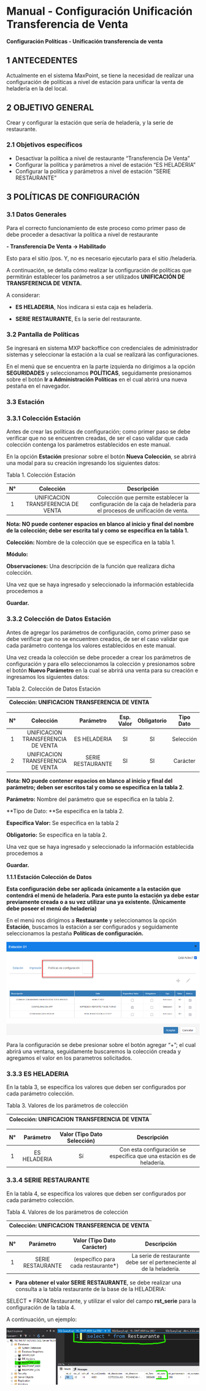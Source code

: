 # Manual - Configuración Unificación Transferencia de Venta


**Configuración Políticas - Unificación transferencia de venta**


## 1 ANTECEDENTES

Actualmente en el sistema MaxPoint, se tiene la necesidad de realizar una configuración de políticas a nivel de estación para unificar la venta de heladería en la del local.

## 2 OBJETIVO GENERAL

Crear y configurar la estación que sería de heladería, y la serie de restaurante.

### 2.1 Objetivos específicos

- Desactivar la política a nivel de restaurante “Transferencia De Venta”
- Configurar la política y parámetros a nivel de estación “ES HELADERIA”
- Configurar la política y parámetros a nivel de estación “SERIE RESTAURANTE”

## 3 POLÍTICAS DE CONFIGURACIÓN

### 3.1 Datos Generales

Para el correcto funcionamiento de este proceso como primer paso de debe proceder a desactivar la política a nivel de restaurante

**- Transferencia De Venta -> Habilitado**

Esto para el sitio /pos. Y, no es necesario ejecutarlo para el sitio /heladería.

A continuación, se detalla cómo realizar la configuración de políticas que permitirán establecer los parámetros a ser utilizados **UNIFICACIÓN DE TRANSFERENCIA DE VENTA.**

A considerar:

- **ES HELADERIA**, Nos indicara si esta caja es heladería.

- **SERIE RESTAURANTE**, Es la serie del restaurante.

### 3.2 Pantalla de Políticas

Se ingresará en sistema MXP backoffice con credenciales de administrador sistemas y seleccionar la estación a la cual se realizará las configuraciones.

En el menú que se encuentra en la parte izquierda no dirigimos a la opción **SEGURIDADES** y seleccionamos **POLÍTICAS**, seguidamente presionamos sobre el botón **Ir a Administración Políticas** en el cual abrirá una nueva pestaña en el navegador.

### 3.3 Estación

### 3.3.1 Colección Estación

Antes de crear las políticas de configuración; como primer paso se debe verificar que no se encuentren creadas, de ser el caso validar que cada colección contenga los parámetros establecidos en este manual.

En la opción **Estación** presionar sobre el botón **Nueva Colección**, se abrirá una modal para su creación ingresando los siguientes datos:

Tabla 1. Colección Estación


| N° |              Colección             |                                                      Descripción                                                     |
|:--:|:----------------------------------:|:--------------------------------------------------------------------------------------------------------------------:|
| 1  | UNIFICACION TRANSFERENCIA DE VENTA | Colección que permite establecer  la configuración de la caja de heladería para el procesos de unificación de venta. |




**Nota: NO puede contener espacios en blanco al inicio y final del nombre de la colección; debe ser escrita tal y como se especifica en la tabla 1.**

**Colección:** Nombre de la colección que se especifica en la tabla 1.

**Módulo:** 

**Observaciones:** Una descripción de la función que realizara dicha colección.

Una vez que se haya ingresado y seleccionado la información establecida procedemos a

**Guardar.**

### 3.3.2 Colección de Datos Estación

Antes de agregar los parámetros de configuración, como primer paso se debe verificar que no se encuentren creados, de ser el caso validar que cada parámetro contenga los valores establecidos en este manual.

Una vez creada la colección se debe proceder a crear los parámetros de configuración y para ello seleccionamos la colección y presionamos sobre el botón **Nuevo Parámetro** en la cual se abrirá una venta para su creación e ingresamos los siguientes datos:

Tabla 2. Colección de Datos Estación


| Colección: UNIFICACION TRANSFERENCIA DE VENTA |
|-----------------------------------------------|

|  N° |              Colección             |     Parámetro     | Esp. Valor | Obligatorio | Tipo Dato |
|:---:|:----------------------------------:|:-----------------:|:----------:|:-----------:|:---------:|
| 1   | UNIFICACION TRANSFERENCIA DE VENTA | ES HELADERIA      |     SI     |      SI     | Selección |
| 2   | UNIFICACION TRANSFERENCIA DE VENTA | SERIE RESTAURANTE |     SI     |      SI     |  Carácter |



**Nota: NO puede contener espacios en blanco al inicio y final del parámetro; deben ser escritos tal y como se especifica en la tabla 2**.

**Parámetro:** Nombre del parámetro que se especifica en la tabla 2.

**Tipo de Dato: **Se especifica en la tabla 2.

**Especifica Valor:** Se especifica en la tabla 2

**Obligatorio:** Se especifica en la tabla 2.

Una vez que se haya ingresado y seleccionado la información establecida procedemos a 

**Guardar.**


**1.1.1 Estación Colección de Datos**

**Esta configuración debe ser aplicada únicamente a la estación que contendrá el menú de heladería. Para este punto la estación ya debe estar previamente creada o a su vez utilizar una ya existente. (Únicamente debe poseer el menú de heladería)**

En el menú nos dirigimos a **Restaurante** y seleccionamos la opción **Estación**, buscamos la estación a ser configurados y seguidamente seleccionamos la pestaña **Políticas de configuración.**


![](1.png)

Para la configuración se debe presionar sobre el botón agregar “+”; el cual abrirá una ventana, seguidamente buscaremos la colección creada y agregamos el valor en los parametros solicitados.


### 3.3.3 ES HELADERIA

En la tabla 3, se especifica los valores que deben ser configurados por cada parámetro colección.

Tabla 3. Valores de los parámetros de colección


| Colección: UNIFICACION TRANSFERENCIA DE VENTA |
|-----------------------------------------------|

| N° |   Parámetro  | Valor (Tipo Dato Selección) |                               Descripción                              |
|:--:|:------------:|:---------------------------:|:----------------------------------------------------------------------:|
|  1 | ES HELADERIA |              Sí             | Con esta configuración se especifica que una estación es de heladería. |


### 3.3.4 SERIE RESTAURANTE

En la tabla 4, se especifica los valores que deben ser configurados por cada parámetro colección.


Tabla 4. Valores de los parámetros de colección


| Colección: UNIFICACION TRANSFERENCIA DE VENTA |
|-----------------------------------------------|

| N° |     Parámetro     |     Valor  (Tipo Dato Carácter)     |                              Descripción                              |
|:--:|:-----------------:|:-----------------------------------:|:---------------------------------------------------------------------:|
|  1 | SERIE RESTAURANTE | (específico para cada restaurante*) | La serie de restaurante debe ser el perteneciente al de la heladería. |


* **Para obtener el valor SERIE RESTAURANTE**, se debe realizar una consulta a la tabla restaurante de la base de la HELADERIA: 

SELECT * FROM Restaurante, y utilizar el valor del campo **rst_serie** para la configuración de la tabla 4. 

A continuación, un ejemplo:


![](2.png)